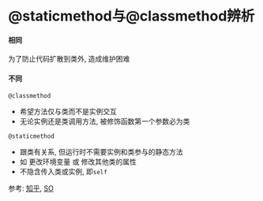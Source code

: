 @staticmethod与@classmethod辨析
===============================

#### 相同

为了防止代码扩散到类外, 造成维护困难

#### 不同

`@classmethod`

-   希望方法仅与类而不是实例交互
-   无论实例还是类调用方法, 被修饰函数第一个参数必为类

`@staticmethod`

-   跟类有关系, 但运行时不需要实例和类参与的静态方法
-   如 更改环境变量 或 修改其他类的属性
-   不隐含传入类或实例, 即`self`

参考: [知乎][1], [SO][2]

[1]: https://www.zhihu.com/question/20021164
[2]: http://stackoverflow.com/questions/12179271/python-classmethod-and-staticmethod-for-beginner
